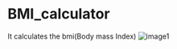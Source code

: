 # BMI_calculator
It calculates the bmi(Body mass Index)
![image1](https://user-images.githubusercontent.com/73613515/153802853-9beba257-b1c7-4053-9560-998ab5c3d766.jpeg)
